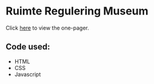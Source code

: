# Ruimte Regulering Museum

Click [here](https://stud.hosted.hr.nl/1009357/cle1sprint3/) to view the one-pager.

## Code used:

*   HTML
*   CSS
*   Javascript
